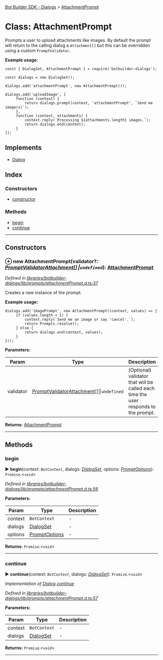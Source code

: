 [Bot Builder SDK - Dialogs](../README.md) > [AttachmentPrompt](../classes/botbuilder_dialogs.attachmentprompt.md)



# Class: AttachmentPrompt


Prompts a user to upload attachments like images. By default the prompt will return to the calling dialog a `Attachment[]` but this can be overridden using a custom `PromptValidator`.

**Example usage:**

    const { DialogSet, AttachmentPrompt } = require('botbuilder-dialogs');

    const dialogs = new DialogSet();

    dialogs.add('attachmentPrompt', new AttachmentPrompt());

    dialogs.add('uploadImage', [
         function (context) {
             return dialogs.prompt(context, 'attachmentPrompt', `Send me image(s)`);
         },
         function (context, attachments) {
             context.reply(`Processing ${attachments.length} images.`);
             return dialogs.end(context);
         }
    ]);

## Implements

* [Dialog](../interfaces/botbuilder_dialogs.dialog.md)

## Index

### Constructors

* [constructor](botbuilder_dialogs.attachmentprompt.md#constructor)


### Methods

* [begin](botbuilder_dialogs.attachmentprompt.md#begin)
* [continue](botbuilder_dialogs.attachmentprompt.md#continue)



---
## Constructors
<a id="constructor"></a>


### ⊕ **new AttachmentPrompt**(validator?: *[PromptValidator](../#promptvalidator)[Attachment]()[]⎮`undefined`*): [AttachmentPrompt](botbuilder_dialogs.attachmentprompt.md)


*Defined in [libraries/botbuilder-dialogs/lib/prompts/attachmentPrompt.d.ts:37](https://github.com/Microsoft/botbuilder-js/blob/9f80f0a/libraries/botbuilder-dialogs/lib/prompts/attachmentPrompt.d.ts#L37)*



Creates a new instance of the prompt.

**Example usage:**

    dialogs.add('imagePrompt', new AttachmentPrompt((context, values) => {
         if (values.length < 1) {
             context.reply(`Send me an image or say 'cancel'.`);
             return Prompts.resolve();
         } else {
             return dialogs.end(context, values);
         }
    }));


**Parameters:**

| Param | Type | Description |
| ------ | ------ | ------ |
| validator | [PromptValidator](../#promptvalidator)[Attachment]()[]⎮`undefined`   |  (Optional) validator that will be called each time the user responds to the prompt. |





**Returns:** [AttachmentPrompt](botbuilder_dialogs.attachmentprompt.md)

---


## Methods
<a id="begin"></a>

###  begin

► **begin**(context: *`BotContext`*, dialogs: *[DialogSet](botbuilder_dialogs.dialogset.md)*, options: *[PromptOptions](../interfaces/botbuilder_dialogs.promptoptions.md)*): `Promise`.<`void`>



*Defined in [libraries/botbuilder-dialogs/lib/prompts/attachmentPrompt.d.ts:56](https://github.com/Microsoft/botbuilder-js/blob/9f80f0a/libraries/botbuilder-dialogs/lib/prompts/attachmentPrompt.d.ts#L56)*



**Parameters:**

| Param | Type | Description |
| ------ | ------ | ------ |
| context | `BotContext`   |  - |
| dialogs | [DialogSet](botbuilder_dialogs.dialogset.md)   |  - |
| options | [PromptOptions](../interfaces/botbuilder_dialogs.promptoptions.md)   |  - |





**Returns:** `Promise`.<`void`>





___

<a id="continue"></a>

###  continue

► **continue**(context: *`BotContext`*, dialogs: *[DialogSet](botbuilder_dialogs.dialogset.md)*): `Promise`.<`void`>



*Implementation of [Dialog](../interfaces/botbuilder_dialogs.dialog.md).[continue](../interfaces/botbuilder_dialogs.dialog.md#continue)*

*Defined in [libraries/botbuilder-dialogs/lib/prompts/attachmentPrompt.d.ts:57](https://github.com/Microsoft/botbuilder-js/blob/9f80f0a/libraries/botbuilder-dialogs/lib/prompts/attachmentPrompt.d.ts#L57)*



**Parameters:**

| Param | Type | Description |
| ------ | ------ | ------ |
| context | `BotContext`   |  - |
| dialogs | [DialogSet](botbuilder_dialogs.dialogset.md)   |  - |





**Returns:** `Promise`.<`void`>





___


